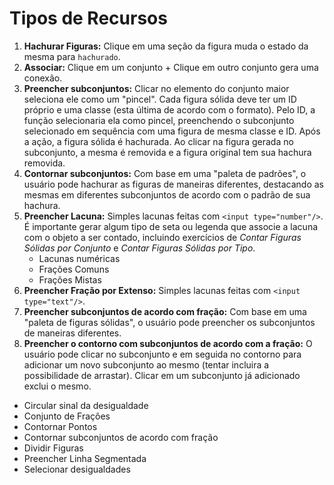 # Tipos de Recursos

1. **Hachurar Figuras:** Clique em uma seção da figura muda o estado da mesma para ```hachurado```.
2. **Associar:** Clique em um conjunto + Clique em outro conjunto gera uma conexão.
3. **Preencher subconjuntos:** Clicar no elemento do conjunto maior seleciona ele como um "pincel". Cada figura sólida deve ter um ID próprio e uma classe (esta última de acordo com o formato). Pelo ID, a função selecionaria ela como pincel, preenchendo o subconjunto selecionado em sequência com uma figura de mesma classe e ID. Após a ação, a figura sólida é hachurada. Ao clicar na figura gerada no subconjunto, a mesma é removida e a figura original tem sua hachura removida.
4. **Contornar subconjuntos:** Com base em uma "paleta de padrões", o usuário pode hachurar as figuras de maneiras diferentes, destacando as mesmas em diferentes subconjuntos de acordo com o padrão de sua hachura.
5. **Preencher Lacuna:** Simples lacunas feitas com `<input type="number"/>`. É importante gerar algum tipo de seta ou legenda que associe a lacuna com o objeto a ser contado, incluindo exercícios de *Contar Figuras Sólidas por Conjunto* e *Contar Figuras Sólidas por Tipo*.
    - Lacunas numéricas
    - Frações Comuns
    - Frações Mistas
6. **Preencher Fração por Extenso:** Simples lacunas feitas com `<input type="text"/>`.
7. **Preencher subconjuntos de acordo com fração:** Com base em uma "paleta de figuras sólidas", o usuário pode preencher os subconjuntos de maneiras diferentes.
8. **Preencher o contorno com subconjuntos de acordo com a fração:** O usuário pode clicar no subconjunto e em seguida no contorno para adicionar um novo subconjunto ao mesmo (tentar incluira a possibilidade de arrastar). Clicar em um subconjunto já adicionado exclui o mesmo.

- Circular sinal da desigualdade
- Conjunto de Frações
- Contornar Pontos
- Contornar subconjuntos de acordo com fração
- Dividir Figuras
- Preencher Linha Segmentada
- Selecionar desigualdades